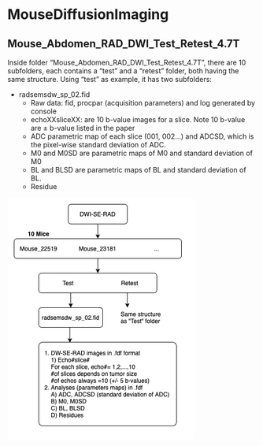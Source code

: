 # MouseDiffusionImaging

## Mouse_Abdomen_RAD_DWI_Test_Retest_4.7T
Inside folder “Mouse_Abdomen_RAD_DWI_Test_Retest_4.7T”, there are 10 subfolders, each contains a “test” and a “retest” folder, both having the same structure. Using “test” as example, it has two subfolders: 

*	radsemsdw_sp_02.fid
    * Raw data: fid, procpar (acquisition parameters) and log generated by console 
    * echoXXsliceXX: are 10 b-value images for a slice. Note 10 b-value are ± b-value listed in the paper
    * ADC parametric map of each slice (001, 002…) and ADCSD, which is the pixel-wise standard deviation of ADC.
    * M0 and M0SD are parametric maps of M0 and standard deviation of M0
    * BL and BLSD are parametric maps of BL and standard deviation of BL. 
    * Residue

![Image](info/dw-se-rad.png)
